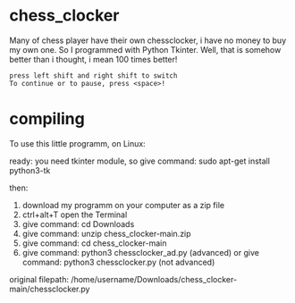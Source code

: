 # chess_clocker

Many of chess player have their own chessclocker, i have no money to buy my own one.
So I programmed with Python Tkinter.
Well, that is somehow better than i thought, i mean 100 times better!

    press left shift and right shift to switch
    To continue or to pause, press <space>!


# compiling

To use this little programm, on Linux:

ready: you need tkinter module, so 
give command: sudo apt-get install python3-tk

then:
1. download my programm on your computer as a zip file
2. ctrl+alt+T open the Terminal
3. give command: cd Downloads
4. give command: unzip chess_clocker-main.zip
5. give command: cd chess_clocker-main
6. give command: python3 chessclocker_ad.py (advanced)
or give command: python3 chessclocker.py    (not advanced) 

original filepath: /home/username/Downloads/chess_clocker-main/chessclocker.py
